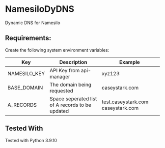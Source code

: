 # NamesiloDyDNS
Dynamic DNS for Namesilo

## Requirements:
Create the following system environment variables:

| Key          | Description                                     | Example                            |
|--------------|-------------------------------------------------|------------------------------------|
| NAMESILO_KEY | API Key from api-manager                        | xyz123                             |
| BASE_DOMAIN  | The domain being requested                      | caseystark.com                     |
| A_RECORDS    | Space seperated list of A records to be updated | test.caseystark.com caseystark.com |

## Tested With
Tested with Python 3.9.10
